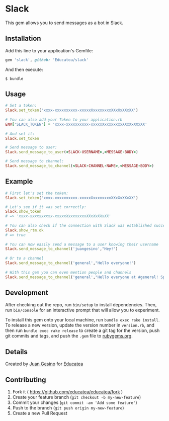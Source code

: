 # Slack

This gem allows you to send messages as a bot in Slack.

## Installation

Add this line to your application's Gemfile:

```ruby
gem 'slack', github: 'Educatea/slack' 
```

And then execute:

    $ bundle

## Usage

```ruby
# Set a token:
Slack.set_token('xxxx-xxxxxxxxxx-xxxxxXxxxxxxxxXXxXxXXxXX')     
   
# You can also add your Token to your application.rb   
ENV['SLACK_TOKEN'] = 'xxxx-xxxxxxxxxx-xxxxxXxxxxxxxxXXxXxXXxXX'
  
# And set it:
Slack.set_token     

# Send message to user:
Slack.send_message_to_user(<SLACK-USERNAME>,<MESSAGE-BODY>)     

# Send message to channel:
Slack.send_message_to_channel(<SLACK-CHANNEL-NAME>,<MESSAGE-BODY>)
```

## Example

```ruby
# First let's set the token:    
Slack.set_token('xxxx-xxxxxxxxxx-xxxxxXxxxxxxxxXXxXxXXxXX')   

# Let's see if it was set correctly:   
Slack.show_token
# => 'xxxx-xxxxxxxxxx-xxxxxXxxxxxxxxXXxXxXXxXX'
    
# You can also check if the connection with Slack was established succesfully:    
Slack.show_rtm.ok   
# => true
    
# You can now easily send a message to a user knowing their username
Slack.send_message_to_channel('juangesino',"Hey!")
   
# Or to a channel 
Slack.send_message_to_channel('general',"Hello everyone!")
   
# With this gem you can even mention people and channels 
Slack.send_message_to_channel('general',"Hello everyone at #general! Specially you @juangesino")

```

## Development

After checking out the repo, run `bin/setup` to install dependencies. Then, run `bin/console` for an interactive prompt that will allow you to experiment.

To install this gem onto your local machine, run `bundle exec rake install`. To release a new version, update the version number in `version.rb`, and then run `bundle exec rake release` to create a git tag for the version, push git commits and tags, and push the `.gem` file to [rubygems.org](https://rubygems.org).

## Details

Created by [Juan Gesino](https://github.com/juangesino) for [Educatea](http://educatea.com.ar)

## Contributing

1. Fork it ( https://github.com/educatea/educatea/fork )
2. Create your feature branch (`git checkout -b my-new-feature`)
3. Commit your changes (`git commit -am 'Add some feature'`)
4. Push to the branch (`git push origin my-new-feature`)
5. Create a new Pull Request